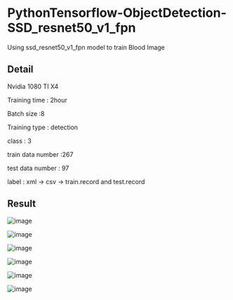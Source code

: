 # PythonTensorflow-ObjectDetection-SSD_resnet50_v1_fpn

Using ssd_resnet50_v1_fpn model to train Blood Image

## Detail
Nvidia 1080 TI X4

Training time : 2hour

Batch size :8

Training type : detection

class : 3

train data number :267

test data number : 97

label : xml -> csv -> train.record and test.record


## Result

![image](https://github.com/weisting-kw/PythonTensorflow-ObjectDetection-SSD_resnet50_v1_fpn/blob/main/BloodImage_00301.jpg)

![image](https://github.com/weisting-kw/PythonTensorflow-ObjectDetection-SSD_resnet50_v1_fpn/blob/main/BloodImage_00301_predict.jpg)

![image](https://github.com/weisting-kw/PythonTensorflow-ObjectDetection-SSD_resnet50_v1_fpn/blob/main/BloodImage_00302.jpg)

![image](https://github.com/weisting-kw/PythonTensorflow-ObjectDetection-SSD_resnet50_v1_fpn/blob/main/BloodImage_00302_predict.jpg)

![image](https://github.com/weisting-kw/PythonTensorflow-ObjectDetection-SSD_resnet50_v1_fpn/blob/main/BloodImage_00303.jpg)

![image](https://github.com/weisting-kw/PythonTensorflow-ObjectDetection-SSD_resnet50_v1_fpn/blob/main/BloodImage_00303_predict.jpg)
